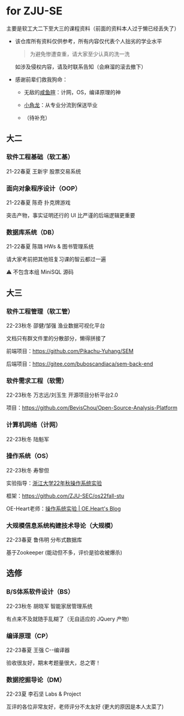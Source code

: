# for ZJU-SE

主要是软工大二下至大三的课程资料（前面的资料本人过于懒已经丢失了）

- 该仓库所有资料仅供参考，所有内容仅代表个人拙劣的学业水平

  > 为避免惨遭查重，请大家至少认真的洗一洗

  如涉及侵权内容，请及时联系告知（会麻溜的滚去撤下）

- 感谢前辈们救我狗命：

  - 无敌的[咸鱼暄](https://xuan-insr.github.io/)：计网，OS，编译原理的神

  - [小角龙](https://zhang-each.github.io/My-CS-Notebook/)：从专业分流到保送毕业
 
  - （待补充）

## 大二

### 软件工程基础（软工基）

21-22春夏  王新宇  股票交易系统

### 面向对象程序设计（OOP）

21-22春夏  陈奇  扑克牌游戏

突击产物，事实证明还行的 UI 比严谨的后端逻辑更重要

### 数据库系统（DB）

21-22春夏  陈璐  HWs & 图书管理系统

请大家考前把其他班复习课的智云都过一遍

⚠️ 不包含本组 MiniSQL 源码

## 大三

### 软件工程管理（软工管）

22-23秋冬  邵健/邹强  渔业数据可视化平台

文档只有群文件里的分散部分，懒得拼接了

前端项目：https://github.com/Pikachu-Yuhang/SEM

后端项目：https://gitee.com/buboscandiaca/sem-back-end

### 软件需求工程（软需）

22-23秋冬  万志远/刘玉生  开源项目分析平台2.0

项目：https://github.com/BevisChou/Open-Source-Analysis-Platform

### 计算机网络（计网）

22-23秋冬  陆魁军

### 操作系统（OS）

22-23秋冬  寿黎但

实验指导：[浙江大学22年秋操作系统实验 ](https://zju-sec.github.io/os22fall-stu/)

框架：https://github.com/ZJU-SEC/os22fall-stu

OE-Heart老师：[操作系统实验 | OE.Heart's Blog ](https://oe-heart.github.io/categories/课程笔记/操作系统实验/)

### 大规模信息系统构建技术导论（大规模）

22-23春夏  鲁伟明  分布式数据库

基于Zookeeper (能动但不多，评价是验收被爆杀)

## 选修

### B/S体系软件设计（BS）

22-23秋冬  胡晓军  智能家居管理系统

有点来不及就随手乱糊了（无自适应的 JQuery 产物）

### 编译原理（CP）

22-23春夏  王强  C--编译器

验收很友好，期末考题量很大，总之寄！

### 数据挖掘导论（DM）

22-23夏  李石坚  Labs & Project

互评的各位非常友好，老师评分不太友好 (更大的原因是本人太菜了)
